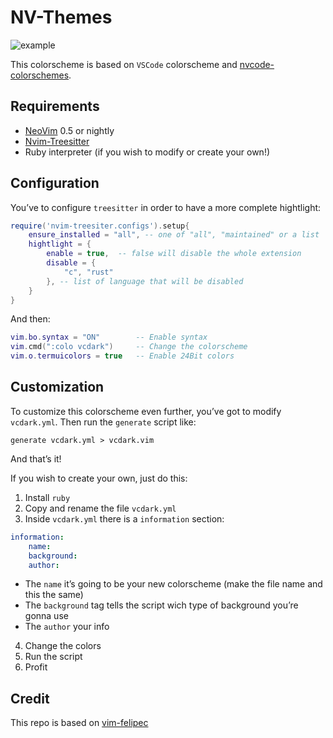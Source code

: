 # NV-Themes
![example](https://github.com/fedepujol/nv-themes/blob/main/media/image01.jpg)

This colorscheme is based on `VSCode` colorscheme and
[nvcode-colorschemes](https://github.com/ChristianChiarulli/nvcode-color-schemes.vim).

## Requirements

-   [NeoVim](https://github.com/neovim/neovim) 0.5 or nightly
-   [Nvim-Treesitter](https://github.com/nvim-treesitter/nvim-treesitter)
-   Ruby interpreter (if you wish to modify or create your own!)

## Configuration

You’ve to configure `treesitter` in order to have a more complete
hightlight:

``` lua
require('nvim-treesiter.configs').setup{
	ensure_installed = "all", -- one of "all", "maintained" or a list
	hightlight = {
		enable = true, 	-- false will disable the whole extension
		disable = {
			"c", "rust"
		}, -- list of language that will be disabled
	}
}
```

And then:

``` lua
vim.bo.syntax = "ON" 		-- Enable syntax
vim.cmd(":colo vcdark") 	-- Change the colorscheme
vim.o.termuicolors = true 	-- Enable 24Bit colors
```

## Customization 

To customize this colorscheme even further, you’ve got to modify `vcdark.yml`. Then run the `generate` script like:

	generate vcdark.yml > vcdark.vim

And that’s it!

If you wish to create your own, just do this:

1.  Install `ruby`
2.  Copy and rename the file `vcdark.yml`
3.  Inside `vcdark.yml` there is a `information` section:

``` yaml
information:
    name:
    background:
    author:
```

-   The `name` it’s going to be your new colorscheme (make the file name
    and this the same)
-   The `background` tag tells the script wich type of background you’re
    gonna use
-   The `author` your info

4.  Change the colors
5.  Run the script
6.  Profit

## Credit

This repo is based on
[vim-felipec](https://github.com/felipec/vim-felipec)
